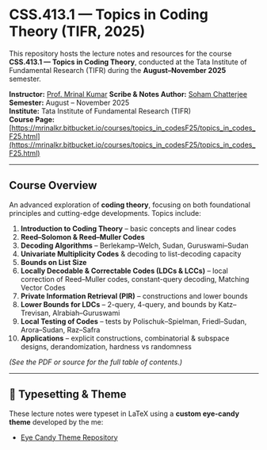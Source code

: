 # CSS.413.1 — Topics in Coding Theory (TIFR, 2025)

This repository hosts the lecture notes and resources for the course **CSS.413.1 — Topics in Coding Theory**, conducted at the Tata Institute of Fundamental Research (TIFR) during the **August–November 2025** semester.

**Instructor:** [Prof. Mrinal Kumar](https://mrinalkr.bitbucket.io/) 
**Scribe & Notes Author:** [Soham Chatterjee](https://sohamch08.github.io/) 
**Semester:** August – November 2025  
**Institute:** Tata Institute of Fundamental Research (TIFR)  
**Course Page:** [https://mrinalkr.bitbucket.io/courses/topics_in_codesF25/topics_in_codes_F25.html](https://mrinalkr.bitbucket.io/courses/topics_in_codesF25/topics_in_codes_F25.html)

---

##  Course Overview

An advanced exploration of **coding theory**, focusing on both foundational principles and cutting-edge developments. Topics include:

1. **Introduction to Coding Theory** – basic concepts and linear codes  
2. **Reed–Solomon & Reed–Muller Codes**  
3. **Decoding Algorithms** – Berlekamp–Welch, Sudan, Guruswami–Sudan  
4. **Univariate Multiplicity Codes** & decoding to list-decoding capacity  
5. **Bounds on List Size**  
6. **Locally Decodable & Correctable Codes (LDCs & LCCs)** – local correction of Reed–Muller codes, constant-query decoding, Matching Vector Codes  
7. **Private Information Retrieval (PIR)** – constructions and lower bounds  
8. **Lower Bounds for LDCs** – 2-query, 4-query, and bounds by Katz–Trevisan, Alrabiah–Guruswami  
9. **Local Testing of Codes** – tests by Polischuk–Spielman, Friedl–Sudan, Arora–Sudan, Raz–Safra  
10. **Applications** – explicit constructions, combinatorial & subspace designs, derandomization, hardness vs randomness  

*(See the PDF or source for the full table of contents.)*

---

## 🎨 Typesetting & Theme

These lecture notes were typeset in LaTeX using a **custom eye-candy theme** developed by the me:

- [Eye Candy Theme Repository](https://github.com/sohamch08/Eye-Candy-Lecture-Notes-Theme)
